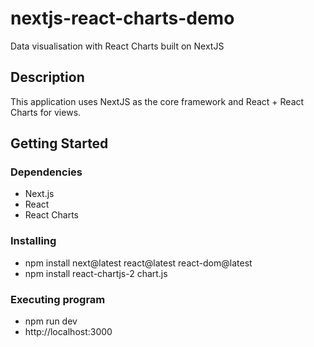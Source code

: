 # nextjs-react-charts-demo
Data visualisation with React Charts built on NextJS

## Description
This application uses NextJS as the core framework and React + React Charts for views.    

## Getting Started

### Dependencies

* Next.js
* React
* React Charts

### Installing

* npm install next@latest react@latest react-dom@latest
* npm install react-chartjs-2 chart.js

### Executing program

* npm run dev
* http://localhost:3000
